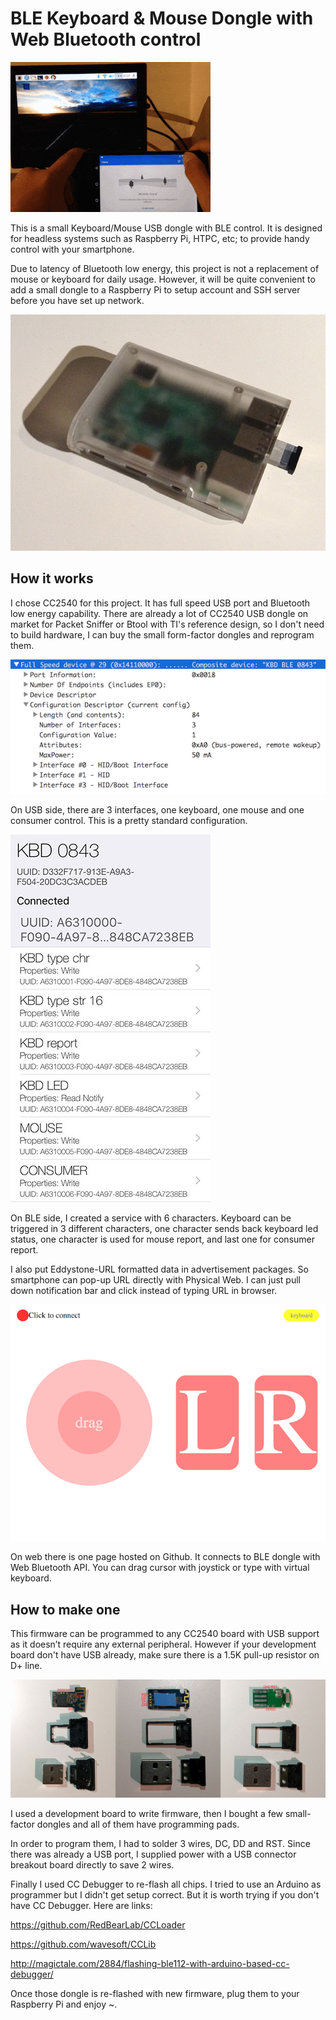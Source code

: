 # BLE Keyboard & Mouse Dongle with Web Bluetooth control

![dongle working with RPi](https://raw.githubusercontent.com/DeqingSun/BLE-Keyboard-Mouse-Dongle/master/images/control.gif)

This is a small Keyboard/Mouse USB dongle with BLE control. It is designed for headless systems such as Raspberry Pi, HTPC, etc; to provide handy control with your smartphone.

Due to latency of Bluetooth low energy, this project is not a replacement of mouse or keyboard for daily usage. However, it will be quite convenient to add a small dongle to a Raspberry Pi to setup account and SSH server before you have set up network.

![dongle on RPi](https://raw.githubusercontent.com/DeqingSun/BLE-Keyboard-Mouse-Dongle/master/images/dongleOnPi.jpg)

## How it works


I chose CC2540 for this project. It has full speed USB port and Bluetooth low energy capability. There are already a lot of CC2540 USB dongle on market for Packet Sniffer or Btool with TI's reference design, so I don't need to build hardware, I can buy the small form-factor dongles and reprogram them. 

![USB info](https://raw.githubusercontent.com/DeqingSun/BLE-Keyboard-Mouse-Dongle/master/images/usbInfo.png)

On USB side, there are 3 interfaces, one keyboard, one mouse and one consumer control. This is a pretty standard configuration.

![BLE info](https://raw.githubusercontent.com/DeqingSun/BLE-Keyboard-Mouse-Dongle/master/images/ble_service.jpg)

On BLE side, I created a service with 6 characters. Keyboard can be triggered in 3 different characters, one character sends back keyboard led status, one character is used for mouse report, and last one for consumer report. 

I also put Eddystone-URL formatted data in advertisement packages. So smartphone can pop-up URL directly with Physical Web. I can just pull down notification bar and click instead of typing URL in browser.

![Web info](https://raw.githubusercontent.com/DeqingSun/BLE-Keyboard-Mouse-Dongle/master/images/webInterface.png)

On web there is one page hosted on Github. It connects to BLE dongle with Web Bluetooth API. You can drag cursor with joystick or type with virtual keyboard.

## How to make one

This firmware can be programmed to any CC2540 board with USB support as it doesn’t require any external peripheral. However if your development board don't have USB already, make sure there is a 1.5K pull-up resistor on D+ line.

![dongles](https://raw.githubusercontent.com/DeqingSun/BLE-Keyboard-Mouse-Dongle/master/images/stickAll.jpg)

I used a development board to write firmware, then I bought a few small-factor dongles and all of them have programming pads. 

In order to program them, I had to solder 3 wires, DC, DD and RST. Since there was already a USB port, I supplied power with a USB connector breakout board directly to save 2 wires.

Finally I used CC Debugger to re-flash all chips. I tried to use an Arduino as programmer but I didn't get setup correct. But it is worth trying if you don't have CC Debugger. Here are links:

https://github.com/RedBearLab/CCLoader

https://github.com/wavesoft/CCLib

http://magictale.com/2884/flashing-ble112-with-arduino-based-cc-debugger/

Once those dongle is re-flashed with new firmware, plug them to your Raspberry Pi and enjoy ~.

